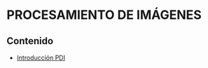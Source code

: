 # PROCESAMIENTO DE IMÁGENES

## Contenido

- [Introducción PDI](https://luisam19.github.io/PDI/Clase01)
